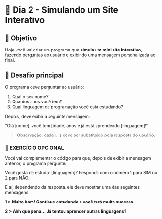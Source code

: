 # 📝 Dia 2 - Simulando um Site Interativo

## 🎯 Objetivo
Hoje você vai criar um programa que **simula um mini site interativo**, fazendo perguntas ao usuário e exibindo uma mensagem personalizada ao final.  

## 🧩 Desafio principal

O programa deve perguntar ao usuário:  

1. Qual o seu nome?  
2. Quantos anos você tem?  
3. Qual linguagem de programação você está estudando?  

Depois, deve exibir a seguinte mensagem:  

"Olá [nome], você tem [idade] anos e já está aprendendo [linguagem]!"

> Observação: cada `[ ]` deve ser substituído pela resposta do usuário.

### 🧩 EXERCÍCIO OPCIONAL

Você vai complementar o código para que, depois de exibir a mensagem anterior, o programa pergunte:

Você gosta de estudar [linguagem]? Responda com o número 1 para SIM ou 2 para NÃO.

E aí, dependendo da resposta, ele deve mostrar uma das seguintes mensagens:

**1 > Muito bom! Continue estudando e você terá muito sucesso.**

**2 > Ahh que pena... Já tentou aprender outras linguagens?**
